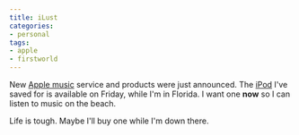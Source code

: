 ```yaml
---
title: iLust
categories:
- personal
tags:
- apple
- firstworld
---
```


New [Apple music][1] service and products were just announced.  The [iPod][2]  I've saved for is available on Friday, while I'm in Florida.  I want one **now** so I can listen to music on the beach.

   [1]: http://applemusic.com/
   [2]: http://www.apple.com/ipod/

Life is tough.  Maybe I'll buy one while I'm down there.
